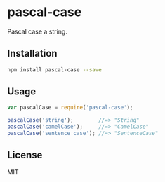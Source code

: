 # pascal-case

Pascal case a string.

## Installation

```bash
npm install pascal-case --save
```

## Usage

```javascript
var pascalCase = require('pascal-case');

pascalCase('string');        //=> "String"
pascalCase('camelCase');     //=> "CamelCase"
pascalCase('sentence case'); //=> "SentenceCase"
```

## License

MIT
